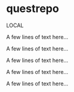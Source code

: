 # questrepo

LOCAL

A few lines of text here...

A few lines of text here...

A few lines of text here...

A few lines of text here...

A few lines of text here...
